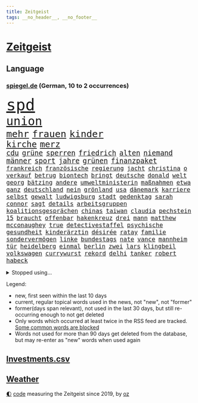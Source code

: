 ```yaml
---
title: Zeitgeist
tags: __no_header__, __no_footer__
---
```


# [Zeitgeist](https://oliz.io/zeitgeist/)

## Language

<h3><a href="https://www.spiegel.de" target="_blank">spiegel.de</a> (German, 10 to 2 occurrences)</h3>
<p style="font-family:monospace">
<span style="font-size:32pt"><a href="news_links.html#spd" class="current">spd</a></span>
<br>
<span style="font-size:24pt"><a href="news_links.html#union" class="current">union</a></span>
<br>
<span style="font-size:19pt"><a href="news_links.html#mehr" class="current">mehr</a></span>
<span style="font-size:19pt"><a href="news_links.html#frauen" class="current">frauen</a></span>
<span style="font-size:19pt"><a href="news_links.html#kinder" class="current">kinder</a></span>
<br>
<span style="font-size:17pt"><a href="news_links.html#kirche" class="current">kirche</a></span>
<span style="font-size:17pt"><a href="news_links.html#merz" class="current">merz</a></span>
<br>
<span style="font-size:14pt"><a href="news_links.html#cdu" class="current">cdu</a></span>
<span style="font-size:14pt"><a href="news_links.html#grüne" class="current">grüne</a></span>
<span style="font-size:14pt"><a href="news_links.html#sperren" class="current">sperren</a></span>
<span style="font-size:14pt"><a href="news_links.html#friedrich" class="current">friedrich</a></span>
<span style="font-size:14pt"><a href="news_links.html#alten" class="current">alten</a></span>
<span style="font-size:14pt"><a href="news_links.html#niemand" class="current">niemand</a></span>
<span style="font-size:14pt"><a href="news_links.html#männer" class="current">männer</a></span>
<span style="font-size:14pt"><a href="news_links.html#sport" class="current">sport</a></span>
<span style="font-size:14pt"><a href="news_links.html#jahre" class="current">jahre</a></span>
<span style="font-size:14pt"><a href="news_links.html#grünen" class="current">grünen</a></span>
<span style="font-size:14pt"><a href="news_links.html#finanzpaket" class="new">finanzpaket</a></span>
<br>
<span style="font-size:12pt"><a href="news_links.html#frankreich" class="current">frankreich</a></span>
<span style="font-size:12pt"><a href="news_links.html#französische" class="current">französische</a></span>
<span style="font-size:12pt"><a href="news_links.html#regierung" class="current">regierung</a></span>
<span style="font-size:12pt"><a href="news_links.html#jacht" class="current">jacht</a></span>
<span style="font-size:12pt"><a href="news_links.html#christina" class="current">christina</a></span>
<span style="font-size:12pt"><a href="news_links.html#o" class="current">o</a></span>
<span style="font-size:12pt"><a href="news_links.html#verkauf" class="current">verkauf</a></span>
<span style="font-size:12pt"><a href="news_links.html#betrug" class="current">betrug</a></span>
<span style="font-size:12pt"><a href="news_links.html#biontech" class="new">biontech</a></span>
<span style="font-size:12pt"><a href="news_links.html#bringt" class="current">bringt</a></span>
<span style="font-size:12pt"><a href="news_links.html#deutsche" class="current">deutsche</a></span>
<span style="font-size:12pt"><a href="news_links.html#donald" class="current">donald</a></span>
<span style="font-size:12pt"><a href="news_links.html#welt" class="current">welt</a></span>
<span style="font-size:12pt"><a href="news_links.html#georg" class="current">georg</a></span>
<span style="font-size:12pt"><a href="news_links.html#bätzing" class="new">bätzing</a></span>
<span style="font-size:12pt"><a href="news_links.html#andere" class="current">andere</a></span>
<span style="font-size:12pt"><a href="news_links.html#umweltministerin" class="new">umweltministerin</a></span>
<span style="font-size:12pt"><a href="news_links.html#maßnahmen" class="current">maßnahmen</a></span>
<span style="font-size:12pt"><a href="news_links.html#etwa" class="current">etwa</a></span>
<span style="font-size:12pt"><a href="news_links.html#ganz" class="current">ganz</a></span>
<span style="font-size:12pt"><a href="news_links.html#deutschland" class="current">deutschland</a></span>
<span style="font-size:12pt"><a href="news_links.html#nein" class="current">nein</a></span>
<span style="font-size:12pt"><a href="news_links.html#grönland" class="current">grönland</a></span>
<span style="font-size:12pt"><a href="news_links.html#usa" class="current">usa</a></span>
<span style="font-size:12pt"><a href="news_links.html#dänemark" class="current">dänemark</a></span>
<span style="font-size:12pt"><a href="news_links.html#karriere" class="current">karriere</a></span>
<span style="font-size:12pt"><a href="news_links.html#selbst" class="current">selbst</a></span>
<span style="font-size:12pt"><a href="news_links.html#gewalt" class="current">gewalt</a></span>
<span style="font-size:12pt"><a href="news_links.html#ludwigsburg" class="new">ludwigsburg</a></span>
<span style="font-size:12pt"><a href="news_links.html#stadt" class="current">stadt</a></span>
<span style="font-size:12pt"><a href="news_links.html#gedenktag" class="current">gedenktag</a></span>
<span style="font-size:12pt"><a href="news_links.html#sarah" class="current">sarah</a></span>
<span style="font-size:12pt"><a href="news_links.html#connor" class="new">connor</a></span>
<span style="font-size:12pt"><a href="news_links.html#sagt" class="current">sagt</a></span>
<span style="font-size:12pt"><a href="news_links.html#details" class="current">details</a></span>
<span style="font-size:12pt"><a href="news_links.html#arbeitsgruppen" class="new">arbeitsgruppen</a></span>
<span style="font-size:12pt"><a href="news_links.html#koalitionsgesprächen" class="new">koalitionsgesprächen</a></span>
<span style="font-size:12pt"><a href="news_links.html#chinas" class="current">chinas</a></span>
<span style="font-size:12pt"><a href="news_links.html#taiwan" class="current">taiwan</a></span>
<span style="font-size:12pt"><a href="news_links.html#claudia" class="current">claudia</a></span>
<span style="font-size:12pt"><a href="news_links.html#pechstein" class="new">pechstein</a></span>
<span style="font-size:12pt"><a href="news_links.html#15" class="current">15</a></span>
<span style="font-size:12pt"><a href="news_links.html#braucht" class="current">braucht</a></span>
<span style="font-size:12pt"><a href="news_links.html#offenbar" class="current">offenbar</a></span>
<span style="font-size:12pt"><a href="news_links.html#hakenkreuz" class="new">hakenkreuz</a></span>
<span style="font-size:12pt"><a href="news_links.html#drei" class="current">drei</a></span>
<span style="font-size:12pt"><a href="news_links.html#mann" class="current">mann</a></span>
<span style="font-size:12pt"><a href="news_links.html#matthew" class="current">matthew</a></span>
<span style="font-size:12pt"><a href="news_links.html#mcconaughey" class="current">mcconaughey</a></span>
<span style="font-size:12pt"><a href="news_links.html#true" class="current">true</a></span>
<span style="font-size:12pt"><a href="news_links.html#detectivestaffel" class="new">detectivestaffel</a></span>
<span style="font-size:12pt"><a href="news_links.html#psychische" class="current">psychische</a></span>
<span style="font-size:12pt"><a href="news_links.html#gesundheit" class="current">gesundheit</a></span>
<span style="font-size:12pt"><a href="news_links.html#kinderärztin" class="new">kinderärztin</a></span>
<span style="font-size:12pt"><a href="news_links.html#désirée" class="current">désirée</a></span>
<span style="font-size:12pt"><a href="news_links.html#ratay" class="new">ratay</a></span>
<span style="font-size:12pt"><a href="news_links.html#familie" class="current">familie</a></span>
<span style="font-size:12pt"><a href="news_links.html#sondervermögen" class="current">sondervermögen</a></span>
<span style="font-size:12pt"><a href="news_links.html#linke" class="current">linke</a></span>
<span style="font-size:12pt"><a href="news_links.html#bundestags" class="current">bundestags</a></span>
<span style="font-size:12pt"><a href="news_links.html#nate" class="new">nate</a></span>
<span style="font-size:12pt"><a href="news_links.html#vance" class="current">vance</a></span>
<span style="font-size:12pt"><a href="news_links.html#mannheim" class="current">mannheim</a></span>
<span style="font-size:12pt"><a href="news_links.html#tür" class="current">tür</a></span>
<span style="font-size:12pt"><a href="news_links.html#heidelberg" class="current">heidelberg</a></span>
<span style="font-size:12pt"><a href="news_links.html#einmal" class="current">einmal</a></span>
<span style="font-size:12pt"><a href="news_links.html#berlin" class="current">berlin</a></span>
<span style="font-size:12pt"><a href="news_links.html#zwei" class="current">zwei</a></span>
<span style="font-size:12pt"><a href="news_links.html#lars" class="current">lars</a></span>
<span style="font-size:12pt"><a href="news_links.html#klingbeil" class="current">klingbeil</a></span>
<span style="font-size:12pt"><a href="news_links.html#volkswagen" class="current">volkswagen</a></span>
<span style="font-size:12pt"><a href="news_links.html#currywurst" class="current">currywurst</a></span>
<span style="font-size:12pt"><a href="news_links.html#rekord" class="current">rekord</a></span>
<span style="font-size:12pt"><a href="news_links.html#delhi" class="new">delhi</a></span>
<span style="font-size:12pt"><a href="news_links.html#tanker" class="current">tanker</a></span>
<span style="font-size:12pt"><a href="news_links.html#robert" class="current">robert</a></span>
<span style="font-size:12pt"><a href="news_links.html#habeck" class="current">habeck</a></span>
</p>
<details>
<summary>Stopped using...</summary>
<p class="former" style="font-size:12pt">
and(1600) hersteller(1600) londoner(1600) pause(1600) bank(1599) finanzminister(1599) gerüchte(1599) material(1599) stärken(1599) cristiano(1598) gemeinden(1598) kritisierte(1598) mario(1598) ronaldo(1598) september(1598) soziale(1598) verschärfen(1598) wartet(1598) jens(1597) kriminelle(1597) protesten(1597) sinken(1597) berichte(1596) durchsucht(1596) extreme(1596) geschäfte(1596) keller(1596) registriert(1596) standort(1596) verfassungsschutz(1596) 2016(1595) besonderen(1595) einwohner(1595) entschuldigt(1595) katastrophe(1595) verschwunden(1595) vorher(1595) bundespolizei(1594) corona(1594) richtung(1594) warnung(1594) abstimmen(1593) trauer(1593) trennt(1593) untersuchungsausschuss(1593) vorsitzenden(1593) deswegen(1592) pandemie(1592) rechtsextremen(1592) tötet(1592) finanziell(1591) pakistan(1591) patienten(1591) queen(1591) angebliche(1590) appell(1590) daraufhin(1590) kommission(1590) präsentieren(1590) warf(1590) entwurf(1589) fliehen(1589) jüngeren(1589) niederlande(1589) unbekannten(1589) angeklagter(1588) engagement(1588) infektion(1588) rat(1588) versprochen(1588) begründung(1587) brutal(1587) expräsident(1587) nord(1587) verkehrsminister(1587) durfte(1586) großbritanniens(1585) militärs(1585) forderung(1584) fußballprofi(1584) kanzleramt(1584) venezuela(1584) wochenlang(1584) organisation(1583) vorgestellt(1582) globale(1580) verstärkt(1579) erfüllt(1577) nachbarn(1577) weckt(1577) fachleute(1575) heftiger(1575) mangel(1575) trug(1574) erfolgreichsten(1572) skeptisch(1571) em(1570) holocaust(1570) stürzen(1569) niedrig(1561) handy(1560) schock(1554) sogenannten(1553) foto(1544) abschluss(1536) lehrerin(1471) vormarsch(1466) banken(1396) auswärtige(1330) kilogramm(1317) dörfer(1290) umkämpften(1287) gestern(1285) spiegelkorrespondent(1246) worum(1244) ampelregierung(1228) eingeführt(1225) inklusive(1208) verteidiger(1208) luftwaffe(1206) dutzenden(1182) sank(1166) klappt(1164) hinzu(1144) verkündete(1140) afrikanischen(1114) brüder(1101) versagen(1093) samt(1090) 34(1066) flüchten(1063) schlamm(1026) westjordanland(1014) sinne(1007) dänischen(1003) iii(996) kandidat(994) anlauf(979) olympischen(976) älter(971) erdbeben(960) angespannt(942) äußerst(938) schickte(907) überreste(906) nackt(904) nationaltrainer(878) persönlichen(875) begegnung(873) staatsanwalt(870) katze(868) knappe(857) männliche(857) todesstrafe(846) verbrenner(815) asylbewerber(803) trauern(799) vulkan(799) traut(798) dritter(797) jahresbeginn(796) venedig(783) vorfälle(780) flaschen(767) initiative(764) technologie(759) niederländischen(750) weimar(750) bvb(746) dennis(745) 150000(737) radfahrer(727) rivalen(725) lieferte(721) asylpolitik(699) schließung(698) genaue(696) pen(695) radsport(693) bekämpfung(676) ost(671) festival(665) kolleginnen(664) erstem(663) parteitag(655) zürich(651) iphones(644) gehandelt(641) 9(639) missstände(616) errichtet(608) drückt(603) erderwärmung(593) pass(588) stockt(586) vormittag(583) metropole(582) staus(581) politikerinnen(579) service(577) julia(573) sicherheitsmaßnahmen(573) instagrampost(565) unerwartete(560) geöffnet(559) mary(550) goldenen(539) suv(535) harald(533) reformiert(524) rotes(521) mützenich(519) rolf(519) qualifikation(515) zurückhaltend(513) verfolgte(511) mehrmals(508) darstellung(506) emily(506) verschickt(504) ablehnung(502) kundgebungen(496) handball(494) versagt(493) kundgebung(482) lustig(473) stellten(467) beyoncé(462) haken(458) manch(457) aufwand(456) bombardiert(455) freitagmorgen(455) torjäger(455) staatsanwälte(453) beendete(452) erfahrung(451) jacob(449) kapitän(447) straftäter(439) kontrolliert(438) stuttgarter(438) notfall(435) usdemokraten(435) japanischen(433) umstrittenes(432) simon(430) befand(427) fortschritte(427) haut(425) paare(425) billie(424) ambitionen(420) gerungen(420) on(419) gebrannt(416) mehrfamilienhaus(416) behandlung(412) high(412) operation(411) donbass(407) ordentlich(407) le(402) erfolgreichen(401) firmenchef(401) wofür(400) wunder(397) gegensteuern(395) lily(390) michel(390) 65jährige(388) anhörung(387) konkurrentin(387) charlotte(385) kontroversen(380) verprügelt(378) heiraten(377) plänen(375) potsdamer(375) offenbaren(374) fraglich(372) solches(372) nationalsozialismus(371) kehl(368) gäbe(366) polizeibeamte(366) sportlichen(363) regimes(361) befragt(357) stufe(357) zoo(357) fair(355) hochstapler(354) dein(353) usmedien(353) übertrieben(353) ideologie(352) blutbad(348) aktualisiert(347) dortmunds(347) überlassen(342) haiti(341) langweilig(341) kürze(340) flüchtlingen(339) vielfach(336) schöne(335) mischung(334) laufende(329) menschenrechtler(327) porträt(327) bewerbung(326) motor(323) kulissen(322) trümmer(321) milliardäre(315) polizistin(314) sehe(312) wohngebiet(312) depressive(311) fronten(310) eilish(309) straßenbahn(306) verunsichert(304) weltgrößten(302) grenzkontrollen(300) polarisierung(300) bahnstrecke(299) depression(296) autobranche(295) mischt(295) erdgas(293) parkplatz(293) amtsträger(291) quartal(290) heiße(289) sportlerinnen(288) euphorie(287) nachfolgerin(287) kundschaft(285) vogelgrippe(284) landeten(282) verdachtsfall(282) nirgendwo(279) enorme(277) organisiert(277) france(276) gemessen(275) kfrage(274) geteilt(273) robin(267) tausendfach(265) kollegin(262) staatsbesuch(262) albanien(261) derartige(261) happy(261) verwaltungsgericht(258) unzufrieden(254) jubelt(251) axel(248) wussten(247) gleichen(246) aufgetreten(245) bezahlbare(245) mac(245) seltenen(244) konto(243) indonesischen(242) schätzung(242) alliierten(241) naomi(241) linkenchefin(240) nachträglich(237) ariana(236) medikamente(236) strebt(236) schult(233) usautobauer(233) abriss(232) friseur(229) rutschte(229) vergewaltigte(229) erkunden(228) 67(227) erwischt(227) gefühlen(225) wählten(225) flohen(223) massen(222) moldau(222) existiert(221) selbstzweifel(220) zuversicht(219) ausgetreten(218) vorgeschlagen(218) überprüft(218) behauptungen(217) tony(217) kater(216) abnehmspritzen(215) dämpfer(214) feind(211) kanzlerkandidatur(210) lass(209) verstorben(207) anlegern(205) melania(205) transport(204) erfurt(203) junior(203) vorstellt(201) baywa(200) rechtsextrem(200) britin(199) buchen(199) coronavirus(198) kürzungen(198) unbeliebten(198) ordnen(197) görlitz(196) karriereberaterin(196) zwillinge(196) lehrt(195) misst(195) sprengsatz(195) vorstände(194) 29jährige(192) ausreise(192) pakt(192) siedler(192) sitzung(192) vandalismus(192) rennfahrer(191) davis(190) zäsur(190) militante(189) transformation(189) verfängt(189) 1992(187) besorgte(185) entlassungen(185) kurzzeitig(185) staatsoberhaupt(185) felipe(184) ortsbesuch(183) technischer(183) eisbären(182) geschlecht(182) grassiert(182) borg(181) benutzte(180) würdigte(180) kuba(179) registrieren(179) teilnehmenden(179) ohren(178) explizit(177) nutzlos(177) portugals(177) ausfuhren(176) geheimdienstes(176) globaler(175) bemerkbar(174) florentina(173) holzinger(173) neuanfang(173) ngos(172) anhängern(170) austritt(170) flüchtete(169) expartner(168) gegenangriff(168) prügelattacke(168) streichung(168) aufarbeiten(167) delegierten(167) kette(167) verhinderte(167) deadline(166) stränden(163) geldbeutel(162) hakt(162) ladesäulen(162) schwerdtner(162) tiefer(162) pakistanischen(161) differenzen(160) gegenden(160) langsamer(158) stoltenberg(157) cavallo(156) jim(156) regulierung(156) einzelnen(155) quentin(155) staatliche(155) tarantino(155) betriebsratschefin(154) miller(153) spiegelrecherchen(153) storm(152) erwägen(151) gleichauf(151) kulturen(151) spaltet(151) durchgehend(149) rebecca(149) auswärtssieg(147) dauerten(147) gewehrt(147) politologe(147) stärkt(147) voigt(147) 02(146) 550000(146) grammy(146) mathe(146) renteneintrittsalter(146) mittelalter(145) erholung(144) ecuador(143) durchzuführen(141) nachbarländern(141) bundespräsidenten(140) pickup(140) dauer(139) dokumenten(139) sexualisierte(139) verschwörungstheoretiker(138) nathalie(137) first(136) geschadet(136) milizionäre(136) rentnerin(136) klavier(135) krefeld(135) antisemitischen(134) irgendwie(133) grünenchefs(132) lehmann(131) ängste(131) sven(130) ansichten(129) baseballprofi(129) bunkern(129) hasskommentare(129) womit(129) klopfen(128) maler(128) bemängelt(127) bewirken(127) campbell(127) harmlos(127) week(127) armen(126) aussterben(126) barrymore(126) designierte(126) drew(126) zwecke(126) gelbrot(125) heizungsgesetz(125) plädieren(125) everest(124) euch(123) palästinenserhilfswerk(123) präsenz(123) stromanbieter(123) unrwa(123) kanzlerpartei(122) fortan(121) motiviert(121) okay(120) regierungserklärung(120) betrugsmasche(118) handelsstreit(118) hansjoachim(118) ausgebaut(117) sklaverei(117) floss(116) phasen(116) unbewohnbar(116) aufgeholt(115) schokolade(115) tageszeit(115) weltwirtschaft(115) ausblick(114) auskommen(114) dunkelheit(114) heutige(114) konzernchefs(114) selbstbestimmung(114) treibstoff(114) designierten(113) enormer(113) lilly(113) gigantische(112) konsumgeständnis(112) tauscht(112) 72(111) akkuschrauber(111) gemeinsamer(111) gerhard(111) bildet(110) asylantrag(109) verschenkt(109) nasamission(108) nordgaza(108) grab(107) landschaft(107) umsetzung(107) 80000(106) laschet(106) bas(105) bröckeln(105) bärbel(105) linksextremisten(105) spagat(105) täglichen(105) umzugehen(105) bianca(103) gewalthilfegesetz(103) kurden(103) regierungskrise(103) sendungen(103) badenwürttembergs(102) glücksfall(102) verleihen(102) erschienen(101) jamshid(101) schulzeit(101) sharmahd(101) effizient(100) 2012(99) friedman(99) helena(99) unbekannter(99) vertreibung(99) absoluten(98) altkanzler(98) gebäudes(98) neuerliche(98) regierungsangaben(98) aldi(97) kunstfigur(97) mahnmal(97) süd(97) kippe(96) knickt(96) menschenrechtsorganisation(95) ulf(95) valencia(95) verstoß(95) knappen(94) mitbringen(94) berücksichtigt(93) wechseljahren(93) baldigen(92) kommissarin(92) kukies(92) personell(92) verschlafen(92) cyberkriminelle(91) handballwm(91) siegeszug(91) bedient(90) borowski(90) familienministerin(90) gesetzlich(90) greenpeace(90) kitzbühel(90) paus(90) tatortkommissar(90) ware(90) abzeichnende(89) amerikanern(89) end(89) installieren(89) kunststück(89) minderheitsregierung(89) nötige(89) porsches(89) benötigte(88) energiekosten(88) selbstbestimmungsgesetz(88) senats(88) verstanden(88) anfänglichen(87) ausfällen(87) gefängnissen(87) ignoranz(87) kleinkariert(87) leiterin(87) militärhubschrauber(87) missbrauchsskandal(87) unverständnis(87) belasten(86) gaspreis(86) koran(86) koranverbrennung(86) reitsport(86) valeriia(86) vertrauten(86) ausgeschaltet(85) filmindustrie(85) rückzahlung(85) shortcut(85) streaming(85) zerbrochenen(85) angstzustände(84) geduld(84) gewinnerin(84) intensität(84) soundtrack(84) ampelaus(83) russian(83) ussängerin(83) beatrix(82) uhrzeit(82) ungerechte(82) energiekrise(81) erregte(81) getrübt(81) heutiger(81) annexionspläne(80) mdax(80) stadtgebiet(80) ussenat(80) wetterbedingungen(80) abgewinnen(79) anfing(79) ersparten(79) klimaschützern(79) kulturbesitz(79) preußischer(79) unterhält(79) usmetropole(79) disziplin(78) energieinfrastruktur(78) ergab(78) gabbard(78) herunter(78) oeynhausen(78) strafgerichtshofs(78) tulsi(78) wenigstens(78) wüteten(78) bankkunden(77) eignet(77) høiby(77) marius(77) schatz(77) amtierender(76) fragile(76) schmerzhaft(76) spielers(76) grundsatz(75) jobwechsel(75) videospiel(75) dringender(74) lebendigen(74) patientenakte(74) tarifkonflikt(74) katerina(73) klimaaktivisten(73) microsofts(73) aufpreis(72) drohungen(72) festgeld(72) heizung(72) hostel(72) netflixserie(72) vizeparteichef(72) norwegian(71) pferdesport(71) ausgeblieben(70) bemerkenswerte(70) bescheinigt(70) cdunaher(70) entwürfe(70) jugendorganisation(70) landesgericht(70) nikita(70) preiserhöhungen(70) spanisch(70) zulieferern(70) ärmer(70) überführung(70) 2017(69) ansprüchen(69) gelehrt(69) geschmuggelt(69) hongkong(69) netflixfilm(69) schwebt(69) tagelangen(69) 170(68) halep(68) mexikanische(68) poschardt(68) rebellen(68) recklinghausen(68) simona(68) verzicht(68) weltherausgeber(68) mäßigen(67) offizier(67) pannen(67) sage(67) noten(66) skifahrer(66) abwenden(65) moskauer(65) problemlösung(65) vergehen(65) augenzeugin(64) druckmittel(64) landesweiten(64) teamkollege(64) totschlags(64) vermittlern(64) vorstandsvorsitzenden(64) blicke(63) medizinischen(63) spotify(63) ted(63) werner(63) patientin(62) pfefferspray(62) vernünftige(62) abschaffung(61) aufständische(61) beschädigten(61) einkommensschwache(61) fbichef(61) geringfügig(61) gladbacher(61) kash(61) patel(61) schwerem(61) ubooten(61) ankündigungen(60) filmte(60) reboot(60) siegel(59) stille(59) vorwurfs(59) chips(58) exakt(58) hergang(58) kostenfrei(58) menschenrechtsaktivisten(58) perfide(58) übersetzer(58) ausdrücklich(57) continental(57) lud(57) signagründer(57) verlorenes(57) zocker(57) assaddiktatur(56) assadregimes(56) bayrou(56) françois(56) fußfessel(56) klicken(56) nahegelegt(56) umsetzbar(56) verursachten(56) zivilschutz(56) adèle(55) blind(55) christophe(55) demonstrierten(55) gebühr(55) haenel(55) kundinnen(55) reality(55) ruggia(55) scheinselbstständigkeit(55) selbstständige(55) waffenschmiede(55) dabeihaben(54) militäroperation(54) usbehörde(54) überseegebiet(54) sexszenen(53) atmet(52) bermuda(52) einheimischen(52) wicked(52) alleingelassen(51) angestiegen(51) blockade(51) glücksgriff(51) hartes(51) sanierung(51) aurora(50) kühne(50) rückte(50) unveröffentlichte(50) ward(50) amts(49) empfehlen(49) memes(49) seniorinnen(49) wmvergabe(49) gruppenvergewaltigungen(48) smarter(48) winterwahlkampf(48) ämter(47) beantwortet(46) craig(46) mufasa(46) radwege(46) tatverdacht(46) verschwörungstheorien(46) algorithmus(45) cruz(45) lausanne(45) verdeckt(45) wirtschaftsgemeinschaft(45) zwölfjährigen(45) 240(44) beispiele(44) bestehende(44) bluttat(44) enttäuschend(44) gelassenheit(44) politikerdynastie(44) ruhr(44) schulter(44) tilgen(44) wandelt(44) burnout(43) fließt(43) fuhren(43) pankow(43) sammler(43) titelchancen(43) tätlichen(43) unterstützten(43) dialog(42) einklagen(42) jürgens(42) sexleben(42) süßigkeiten(42) enkeln(41) geborene(41) kauflaune(41) landesweite(41) verbraucherstimmung(41) angezogen(40) einkaufszentrum(40) epischer(40) piste(40) summers(40) verzögert(40) weltall(40) zufriedenstellend(40) alkoholfreie(39) arte(39) rereportage(39) sozialwohnungen(39) überdies(39) allergie(38) atomkraftwerke(38) festen(38) interessanter(38) kreuzte(38) verlässlich(38) 77jähriger(37) bedingt(37) bundestagsabgeordneter(37) passagiermaschine(37) rod(37) standhält(37) wilden(37) äthiopien(37) öffnete(37) flugzeugunglück(36) isabel(36) passagierflugzeug(36) raumfahrtbehörde(36) regisseurin(36) selbstbewusstsein(36) ungeachtet(36) wahlkampfhelfer(36) bundesagentur(35) cdugeneralsekretär(35) driftet(35) elisabeth(35) häuften(35) ritterstand(35) seitz(35) solaranlagen(35) überlebten(35) gaslieferungen(34) halt(34) turnstützpunkt(34) ältester(34) drama(33) rechnerisch(33) träume(33) umfassendes(33) übereinander(33) breites(32) exkanzler(32) ganzjährig(32) ilka(32) loszuwerden(32) massenhafte(32) traumata(32) tritten(32) bayerntalent(31) drinks(31) geschäftliche(31) grenzüberschreitung(31) intime(31) klimaneutral(31) pendeln(31) stromkosten(31) abgespielt(30) gehörten(30) scheidenden(30) schlechtes(30) schneider(30) trainingsmethoden(30) wintersport(30) 77(29) linkenpolitikerin(29) vučić(29) abgelaufen(28) fußballtransfers(28) schlimmen(28) website(28) aktienkurse(27) aufzunehmen(27) gültig(27) hafenstadt(27) milberg(27) renoviert(27) zukünftig(27) drohnenangriffe(26) gewalttäter(26) musikalisches(26) republikanischen(26) schweigegeldaffäre(26) außenhandel(25) gerecht(25) kulturstätten(25) nachzahlungen(25) projizieren(25) verdächtiges(25) zwickau(25) jeanmarie(24) kroatien(24) manbidsch(24) sauna(24) schwarzgrüne(24) stahlindustrie(24) symbolpolitik(24) videostatement(24) arktisinsel(23) berge(23) besseres(23) schwächsten(23) sondergesandter(23) steuersenkung(23) tomorrow(23) onlinehandel(22) powell(22) sammelklage(22) ungültig(22) verweigern(22) vorort(22) wettkämpfe(22) abtrünnige(21) butler(21) ernennung(21) ken(21) mönch(21) notenbank(21) transnistrien(21) wappnet(21) weiterführen(21) bedingungslose(20) bränden(20) chemikalien(20) großfeuer(20) kiboom(20) kühen(20) mathys(20) straffreiheit(20) geimpft(19) parteinachwuchs(19) rivale(19) thomasmannhaus(19) tumorerkrankung(19) waldbränden(19) bequem(18) besatzung(18) gereicht(18) grönländer(18) kaufe(18) kumbh(18) mela(18) weile(18) wirtschaftlich(18) bankrott(17) fehlerhafte(17) gipfels(17) kapitolsturm(17) proben(17) solardächer(17) auftraggeber(16) euregeln(16) gebildet(16) körperlich(16) pilger(16) spdpolitikers(16) verschütteten(16) weltranglistenerste(16) 33jährige(15) hase(15) sommerspiele(15) tulpen(15) chemnitz(14) doron(14) fireaid(14) handelspartner(14) lützerath(14) schmeichelhaft(14) steinbrecher(14) sterne(14) weitergegeben(14) abfindung(13) detailliert(13) gascón(13) herzinfarkte(13) institutionen(13) karla(13) markiert(13) offizielles(13) sofía(13) verringern(13) verstrickt(13) visionen(13) vorgängerregierung(13) widersacher(13) brandstifter(12) friedhof(12) gedrückt(12) gerüstet(12) gönner(12) kanzleramtschef(12) magier(12) millionenstadt(12) naziherrschaft(12) naziregimes(12) schmilzt(12) terrorangriff(12) direktorin(11) erlaubte(11) fatale(11) lawine(11) milieu(11) nützt(11) privatjet(11) videoapp(11)
</p>
</details>
<p>Legend:
<ul>
<li><span class="new">new</span>, first seen within the last 10 days</li>
<li><span class="current">current</span>, regular topical words used in the news, not "new", not "former"</li>
<li><span class="former">former(days span relevant)</span>, not used in the last 30 days, but still re-occurring enough to not get deleted</li>
<li>Only words which occurred at least twice in the RSS feed are tracked. <a href="language/filters.py">Some common words are blocked</a></li>
<li>Words not used for more than 90 days get deleted from the database, but may re-enter as "new" words when used again</li>
</ul>
</p>

## [Investments](investments.html)[.csv](investments.csv)

## [Weather](weather.html)

<footer>
<a href="javascript:toggleTheme()" class="nav">🌓</a>
<a href="https://github.com/ooz/zeitgeist">code</a> measuring the Zeitgeist since 2019, by <a href="https://oliz.io">oz</a>
</footer>
